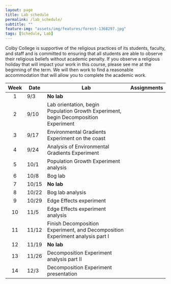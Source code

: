 ```yaml
--- 
layout: page
title: Lab schedule 
permalink: /lab_schedule/
subtitle: "" 
feature-img: "assets/img/features/forest-1368297.jpg"
tags: [Schedule, Lab]
---
```


Colby College is supportive of the religious practices of its students, faculty, and staff and is committed to ensuring that all students are able to observe their religious beliefs without academic penalty.  If you observe a religious holiday that will impact your work in this course, please see me at the beginning of the term.  We will then work to find a reasonable accommodation that will allow you to complete the academic work.

Week | Date   | Lab | Assignments
:---:|--------|-----|---------
1    | 9/3    | **No lab** |
2    | 9/10   | Lab orientation, begin Population Growth Experiment, begin Decomposition Experiment |
3    | 9/17   | Environmental Gradients Experiment on the coast |
4    | 9/24   | Analysis of Environmental Gradients Experiment |
5    | 10/1   | Population Growth Experiment analysis |
6    | 10/8   | Bog lab |
7    | 10/15  | **No lab** |
8    | 10/22  | Bog lab analysis |
9    | 10/29  | Edge Effects experiment |
10   | 11/5   | Edge Effects experiment analysis|
11   | 11/12  | Finish Decomposition Experiment, and Decomposition Experiment analysis part I|
12   | 11/19  | **No lab** |
13   | 11/26  | Decomposition Experiment analysis part II |
14   | 12/3   | Decomposition Experiment presentation |